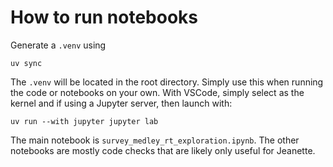 # How to run notebooks

Generate a `.venv` using
```
uv sync
```

The `.venv` will be located in the root directory.  Simply use this when running the code or notebooks on your own.  With VSCode, simply select as the kernel and if using a Jupyter server, then launch with:
```
uv run --with jupyter jupyter lab
```

The main notebook is `survey_medley_rt_exploration.ipynb`.  The other notebooks are mostly code checks that are likely only useful for Jeanette.